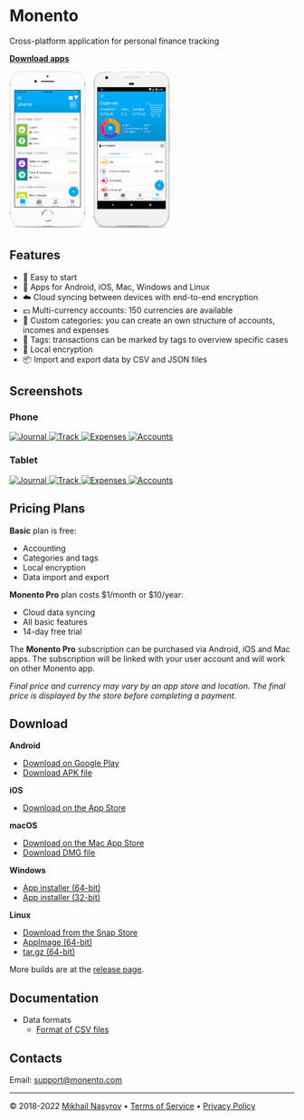 # Monento

Cross-platform application for personal finance tracking

**[Download apps](#download)**

<a href="images/phones-full.png">
 <img alt="Monento" src="images/phones.png" height="280"/>
</a>

## Features

- 🚀 Easy to start
- 📱 Apps for Android, iOS, Mac, Windows and Linux
- ☁️ Cloud syncing between devices with end-to-end encryption
- 💵 Multi-currency accounts: 150 currencies are available
- 🛒 Custom categories: you can create an own structure of accounts, incomes and expenses
- 🔖 Tags: transactions can be marked by tags to overview specific cases
- 🔐 Local encryption
- 📦 Import and export data by CSV and JSON files

## Screenshots

### Phone

<a href="images/gallery/phone-en-1.png">
 <img alt="Journal" src="https://monento.com/images/gallery/phone-en-1-sm.png"  width="100"/>
</a>
<a href="images/gallery/phone-en-2.png">
 <img alt="Track" src="https://monento.com/images/gallery/phone-en-2-sm.png"  width="100"/>
</a>
<a href="images/gallery/phone-en-3.png">
 <img alt="Expenses" src="https://monento.com/images/gallery/phone-en-3-sm.png"  width="100"/>
</a>
<a href="images/gallery/phone-en-4.png">
 <img alt="Accounts" src="https://monento.com/images/gallery/phone-en-4-sm.png"  width="100"/>
</a>

### Tablet

<a href="images/gallery/tablet-en-1.png">
 <img alt="Journal" src="https://monento.com/images/gallery/tablet-en-1-sm.png"  width="100"/>
</a>
<a href="images/gallery/tablet-en-2.png">
 <img alt="Track" src="https://monento.com/images/gallery/tablet-en-2-sm.png"  width="100"/>
</a>
<a href="images/gallery/tablet-en-3.png">
 <img alt="Expenses" src="https://monento.com/images/gallery/tablet-en-3-sm.png"  width="100"/>
</a>
<a href="images/gallery/tablet-en-4.png">
 <img alt="Accounts" src="https://monento.com/images/gallery/tablet-en-4-sm.png"  width="100"/>
</a>

## Pricing Plans

**Basic** plan is free:
- Accounting
- Categories and tags
- Local encryption
- Data import and export


**Monento Pro** plan costs $1/month or $10/year:
- Cloud data syncing
- All basic features
- 14-day free trial

The **Monento Pro** subscription can be purchased via Android, iOS and Mac apps. The subscription will be linked with your user account and will work on other Monento app.

_Final price and currency may vary by an app store and location. The final price is displayed by the store before completing a payment._

## Download<a name="download"></a>

**Android**

- [Download on Google Play][google-play-store]
- [Download APK file][download-android-apk]

**iOS**

- [Download on the App Store][apple-app-store]

**macOS**

- [Download on the Mac App Store][apple-mac-store]
- [Download DMG file][download-mac-dmg]

**Windows**

- [App installer (64-bit)][download-win-x64]
- [App installer (32-bit)][download-win-ia32]

**Linux**

- [Download from the Snap Store](https://snapcraft.io/monento)
- [AppImage (64-bit)][download-linux-appimage]
- [tar.gz (64-bit)][download-linux-targz]
 
More builds are at the [release page][latest-release].

## Documentation

- Data formats
  - [Format of CSV files](docs/csv-files.md)

## Contacts

Email: [support@monento.com](mailto:support@monento.com)

---
© 2018-2022 [Mikhail Nasyrov][mnasyrov-github] • [Terms of Service](terms.md) • [Privacy Policy](privacy.md)

[mnasyrov-github]: https://github.com/mnasyrov
[apple-app-store]: https://itunes.apple.com/app/id1358591666
[apple-mac-store]: https://itunes.apple.com/app/id1425801329
[google-play-store]: https://play.google.com/store/apps/details?id=com.monento.app
[latest-release]: https://github.com/mnasyrov/monento/releases/latest
[download-android-apk]: https://github.com/mnasyrov/monento/releases/download/v1.2.8/Monento-1.2.8-android.apk
[download-mac-dmg]: https://github.com/mnasyrov/monento/releases/download/v1.2.8/Monento-1.2.8-mac.dmg
[download-win-x64]: https://github.com/mnasyrov/monento/releases/download/v1.2.8/Monento-1.2.8-win-x64.exe
[download-win-ia32]: https://github.com/mnasyrov/monento/releases/download/v1.2.8/Monento-1.2.8-win-ia32.exe
[download-linux-appimage]: https://github.com/mnasyrov/monento/releases/download/v1.2.8/Monento-1.2.8-linux-x86_64.AppImage
[download-linux-targz]: https://github.com/mnasyrov/monento/releases/download/v1.2.8/Monento-1.2.8-linux-x64.tar.gz
